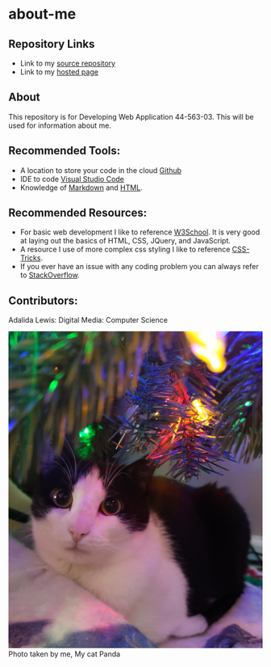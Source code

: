 # about-me

## Repository Links

* Link to my [source repository](https://github.com/Adalida-Lewis/about-me)
* Link to my [hosted page](https://adalida-lewis.github.io/about-me/)

## About
This repository is for Developing Web Application 44-563-03. This will be used for information about me.

## Recommended Tools:

* A location to store your code in the cloud [Github](https://github.com/)
* IDE to code [Visual Studio Code](https://code.visualstudio.com/)
* Knowledge of [Markdown](https://www.markdownguide.org/) and [HTML](https://developer.mozilla.org/en-US/docs/Web/Guide/HTML/HTML5).

## Recommended Resources:

* For basic web development I like to reference [W3School](www.w3schools.com/). It is very good at laying out the basics of HTML, CSS, JQuery, and JavaScript.
* A resource I use of more complex css styling I like to reference [CSS-Tricks](https://css-tricks.com/).
* If you ever have an issue with any coding problem you can always refer to [StackOverflow](https://stackoverflow.com/).

## Contributors: 
Adalida Lewis: Digital Media: Computer Science

![PandaTuxedocat](PandaChristmas.png)
Photo taken by me, My cat Panda
